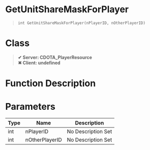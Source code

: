 # GetUnitShareMaskForPlayer
> `int GetUnitShareMaskForPlayer(nPlayerID, nOtherPlayerID)`
# Class
> __✔ Server: CDOTA_PlayerResource__  
> __✖ Client: undefined__  
# Function Description

# Parameters
Type|Name|Description
--|--|--
int|nPlayerID|No Description Set
int|nOtherPlayerID|No Description Set
